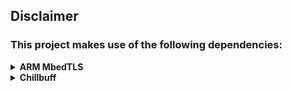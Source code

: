 ## Disclaimer
### This project makes use of the following dependencies:

<details>
<summary>
<strong>ARM MbedTLS</strong>
</summary>
<p>
This library makes use of the MbedTLS crypto/SSL library from ARM, which at the time of writing (19th of October, 2020) is stable at version 2.24.0, <a href="https://github.com/ARMmbed/mbedtls/blob/master/LICENSE">Apache-2.0 licensed</a> and available here: https://github.com/ARMmbed/mbedtls
</p>
<p>
All credits for MbedTLS go to ARM and <a href="https://github.com/ARMmbed/mbedtls/contributors">its contributors</a>.

---

#### GitHub Repo: https://github.com/ARMmbed/mbedtls
#### Used commit: [`523f0554b6cdc7ace5d360885c3f5bbcc73ec0e8`](https://github.com/ARMmbed/mbedtls/commit/523f0554b6cdc7ace5d360885c3f5bbcc73ec0e8)

---
</p>
</details>

<details>
<summary>
<strong>Chillbuff</strong>
</summary>
<p>
  This library makes use of chillbuff; a generic, lightweight, <a href="https://en.wikipedia.org/wiki/Header-only">(header-only)</a> dynamic-size array, which at the time of writing (19th of October, 2020) is <a href="https://github.com/GlitchedPolygons/chillbuff/blob/master/LICENSE">Apache-2.0 licensed</a> and available on GitHub.
</p>
<p>

---

#### GitHub Repo: https://github.com/GlitchedPolygons/chillbuff
#### Used commit: [`1bbbf3d2593c0aa80ca844d6ad67df11fc301e73`](https://github.com/GlitchedPolygons/chillbuff/tree/1bbbf3d2593c0aa80ca844d6ad67df11fc301e73)

---
</p>
</details>
